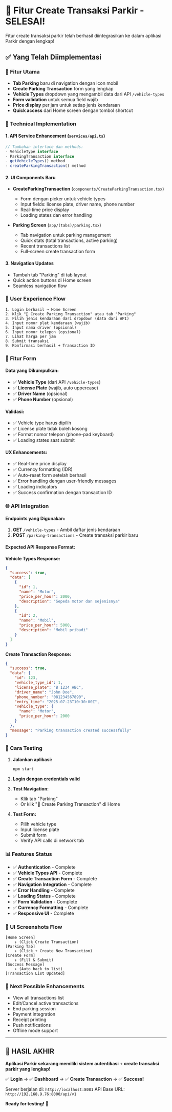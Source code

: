 # 🎉 Fitur Create Transaksi Parkir - SELESAI!

Fitur create transaksi parkir telah berhasil diintegrasikan ke dalam aplikasi Parkir dengan lengkap!

## ✅ Yang Telah Diimplementasi

### 🚗 Fitur Utama

- **Tab Parking** baru di navigation dengan icon mobil
- **Create Parking Transaction** form yang lengkap
- **Vehicle Types** dropdown yang mengambil data dari API `/vehicle-types`
- **Form validation** untuk semua field wajib
- **Price display** per jam untuk setiap jenis kendaraan
- **Quick access** dari Home screen dengan tombol shortcut

### 🔧 Technical Implementation

#### 1. API Service Enhancement (`services/api.ts`)

```typescript
// Tambahan interface dan methods:
- VehicleType interface
- ParkingTransaction interface
- getVehicleTypes() method
- createParkingTransaction() method
```

#### 2. UI Components Baru

- **CreateParkingTransaction** (`components/CreateParkingTransaction.tsx`)

  - Form dengan picker untuk vehicle types
  - Input fields: license plate, driver name, phone number
  - Real-time price display
  - Loading states dan error handling

- **Parking Screen** (`app/(tabs)/parking.tsx`)
  - Tab navigation untuk parking management
  - Quick stats (total transactions, active parking)
  - Recent transactions list
  - Full-screen create transaction form

#### 3. Navigation Updates

- Tambah tab "Parking" di tab layout
- Quick action buttons di Home screen
- Seamless navigation flow

### 📱 User Experience Flow

```
1. Login berhasil → Home Screen
2. Klik "🚗 Create Parking Transaction" atau tab "Parking"
3. Pilih jenis kendaraan dari dropdown (data dari API)
4. Input nomor plat kendaraan (wajib)
5. Input nama driver (opsional)
6. Input nomor telepon (opsional)
7. Lihat harga per jam
8. Submit transaksi
9. Konfirmasi berhasil + Transaction ID
```

### 🎯 Fitur Form

#### Data yang Dikumpulkan:

- ✅ **Vehicle Type** (dari API `/vehicle-types`)
- ✅ **License Plate** (wajib, auto uppercase)
- ✅ **Driver Name** (opsional)
- ✅ **Phone Number** (opsional)

#### Validasi:

- ✅ Vehicle type harus dipilih
- ✅ License plate tidak boleh kosong
- ✅ Format nomor telepon (phone-pad keyboard)
- ✅ Loading states saat submit

#### UX Enhancements:

- ✅ Real-time price display
- ✅ Currency formatting (IDR)
- ✅ Auto-reset form setelah berhasil
- ✅ Error handling dengan user-friendly messages
- ✅ Loading indicators
- ✅ Success confirmation dengan transaction ID

### 🌐 API Integration

#### Endpoints yang Digunakan:

1. **GET** `/vehicle-types` - Ambil daftar jenis kendaraan
2. **POST** `/parking-transactions` - Create transaksi parkir baru

#### Expected API Response Format:

**Vehicle Types Response:**

```json
{
  "success": true,
  "data": [
    {
      "id": 1,
      "name": "Motor",
      "price_per_hour": 2000,
      "description": "Sepeda motor dan sejenisnya"
    },
    {
      "id": 2,
      "name": "Mobil",
      "price_per_hour": 5000,
      "description": "Mobil pribadi"
    }
  ]
}
```

**Create Transaction Response:**

```json
{
  "success": true,
  "data": {
    "id": 123,
    "vehicle_type_id": 1,
    "license_plate": "B 1234 ABC",
    "driver_name": "John Doe",
    "phone_number": "081234567890",
    "entry_time": "2025-07-23T10:30:00Z",
    "vehicle_type": {
      "name": "Motor",
      "price_per_hour": 2000
    }
  },
  "message": "Parking transaction created successfully"
}
```

### 🚀 Cara Testing

1. **Jalankan aplikasi:**

   ```bash
   npm start
   ```

2. **Login dengan credentials valid**

3. **Test Navigation:**

   - Klik tab "Parking"
   - Or klik "🚗 Create Parking Transaction" di Home

4. **Test Form:**
   - Pilih vehicle type
   - Input license plate
   - Submit form
   - Verify API calls di network tab

### 📊 Features Status

- ✅ **Authentication** - Complete
- ✅ **Vehicle Types API** - Complete
- ✅ **Create Transaction Form** - Complete
- ✅ **Navigation Integration** - Complete
- ✅ **Error Handling** - Complete
- ✅ **Loading States** - Complete
- ✅ **Form Validation** - Complete
- ✅ **Currency Formatting** - Complete
- ✅ **Responsive UI** - Complete

### 🎨 UI Screenshots Flow

```
[Home Screen]
    ↓ (Click Create Transaction)
[Parking Tab]
    ↓ (Click + Create New Transaction)
[Create Form]
    ↓ (Fill & Submit)
[Success Message]
    ↓ (Auto back to list)
[Transaction List Updated]
```

### 🔄 Next Possible Enhancements

- View all transactions list
- Edit/Cancel active transactions
- End parking session
- Payment integration
- Receipt printing
- Push notifications
- Offline mode support

---

## 🎊 HASIL AKHIR

**Aplikasi Parkir sekarang memiliki sistem autentikasi + create transaksi parkir yang lengkap!**

✅ **Login** → ✅ **Dashboard** → ✅ **Create Transaction** → ✅ **Success!**

Server berjalan di: `http://localhost:8081`
API Base URL: `http://192.168.9.76:8000/api/v1`

**Ready for testing!** 🚀
